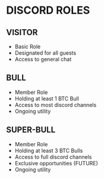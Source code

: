 # DISCORD ROLES

## VISITOR

* Basic Role
* Designated for all guests
* Access to general chat

## BULL

* Member Role
* Holding at least 1 BTC Bull&#x20;
* Access to most discord channels
* Ongoing utility

## SUPER-BULL

* Member Role
* Holding at least 3 BTC Bulls
* Access to full discord channels
* Exclusive opportunities (FUTURE)
* Ongoing utility

